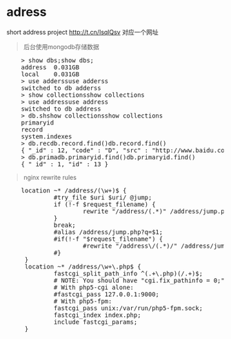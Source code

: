 # adress

short address project
http://t.cn/IsqlQsv
对应一个网址

> 后台使用mongodb存储数据

<pre>
    > show dbs;show dbs;
    address  0.031GB
    local    0.031GB
    > use adderssuse adderss
    switched to db adderss
    > show collectionsshow collections
    > use addressuse address
    switched to db address
    > db.shshow collectionsshow collections
    primaryid
    record
    system.indexes
    > db.recdb.record.find()db.record.find()
    { "_id" : 12, "code" : "D", "src" : "http://www.baidu.com", "srcmd5" : "bfa89e563d9509fbc5c6503dd50faf2e" }
    > db.primadb.primaryid.find()db.primaryid.find()
    { "_id" : 1, "id" : 13 }
</pre>

> nginx rewrite rules

<pre>
    location ~* /address/(\w+)$ {
             #try_file $uri $uri/ @jump;
             if (!-f $request_filename) {
                     rewrite "/address/(.*)" /address/jump.php?q=$1 last;
             }
             break;
             #alias /address/jump.php?q=$1;
             #if(!-f "$request_filename") {
                     #rewrite "/address\/(.*)/" /address/jump.php?r=$1;
             #}
     }
     location ~* /address/\w+\.php$ {
             fastcgi_split_path_info ^(.+\.php)(/.+)$;
             # NOTE: You should have "cgi.fix_pathinfo = 0;" in php.ini
             # With php5-cgi alone:
             #fastcgi_pass 127.0.0.1:9000;
             # With php5-fpm:
             fastcgi_pass unix:/var/run/php5-fpm.sock;
             fastcgi_index index.php;
             include fastcgi_params;
     }
 </pre>
